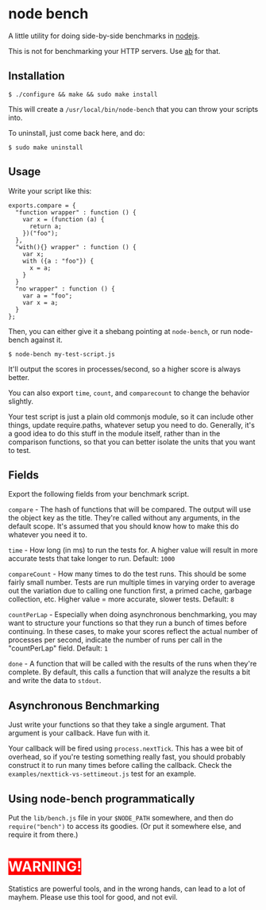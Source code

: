 # node bench

A little utility for doing side-by-side benchmarks in [nodejs](http://nodejs.org).

This is not for benchmarking your HTTP servers.  Use [ab](http://httpd.apache.org/docs/2.0/programs/ab.html) for that.

## Installation

    $ ./configure && make && sudo make install

This will create a `/usr/local/bin/node-bench` that you can throw your scripts into.

To uninstall, just come back here, and do:

    $ sudo make uninstall

## Usage

Write your script like this:

    exports.compare = {
      "function wrapper" : function () {
        var x = (function (a) {
          return a;
        })("foo");
      },
      "with(){} wrapper" : function () {
        var x;
        with ({a : "foo"}) {
          x = a;
        }
      }
      "no wrapper" : function () {
        var a = "foo";
        var x = a;
      }
    };

Then, you can either give it a shebang pointing at `node-bench`, or run node-bench against it.

    $ node-bench my-test-script.js

It'll output the scores in processes/second, so a higher score is always better.

You can also export `time`, `count`, and `comparecount` to change the behavior slightly.

Your test script is just a plain old commonjs module, so it can include other things, update require.paths, whatever setup you need to do.  Generally, it's a good idea to do this stuff in the module itself, rather than in the comparison functions, so that you can better isolate the units that you want to test.

## Fields

Export the following fields from your benchmark script.

`compare` - The hash of functions that will be compared.  The output will use the object key as the title.  They're called without any arguments, in the default scope.  It's assumed that you should know how to make this do whatever you need it to.

`time` - How long (in ms) to run the tests for.  A higher value will result in more accurate tests that take longer to run.  Default: `1000`

`compareCount` - How many times to do the test runs.  This should be some fairly small number.  Tests are run multiple times in varying order to average out the variation due to calling one function first, a primed cache, garbage collection, etc.  Higher value = more accurate, slower tests.  Default: `8`

`countPerLap` - Especially when doing asynchronous benchmarking, you may want to structure your functions so that they run a bunch of times before continuing.  In these cases, to make your scores reflect the actual number of processes per second, indicate the number of runs per call in the "countPerLap" field.  Default: `1`

`done` - A function that will be called with the results of the runs when they're complete.  By default, this calls a function that will analyze the results a bit and write the data to `stdout`.

## Asynchronous Benchmarking

Just write your functions so that they take a single argument.  That argument is your callback.  Have fun with it.

Your callback will be fired using `process.nextTick`.  This has a wee bit of overhead, so if you're testing something really fast, you should probably construct it to run many times before calling the callback.  Check the `examples/nexttick-vs-settimeout.js` test for an example.

## Using node-bench programmatically

Put the `lib/bench.js` file in your `$NODE_PATH` somewhere, and then do `require("bench")` to access its goodies.  (Or put it somewhere else, and require it from there.)

# <span style="background:red; color:white">WARNING!</span>

Statistics are powerful tools, and in the wrong hands, can lead to a lot of mayhem.  Please use this tool for good, and not evil.